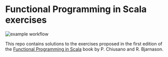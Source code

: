 # Functional Programming in Scala exercises
![example workflow](https://github.com/acerisara/fpis-code/actions/workflows/gradle.yaml/badge.svg?branch=main)

This repo contains solutions to the exercises proposed in the first edition of the [Functional Programming in Scala](https://www.manning.com/books/functional-programming-in-scala)
book by P. Chiusano and R. Bjarnason.